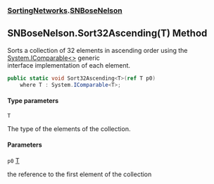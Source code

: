 ### [SortingNetworks](SortingNetworks.md 'SortingNetworks').[SNBoseNelson](SortingNetworks.SNBoseNelson.md 'SortingNetworks.SNBoseNelson')

## SNBoseNelson.Sort32Ascending<T>(T) Method

Sorts a collection of 32 elements in ascending order using the [System.IComparable&lt;&gt;](https://docs.microsoft.com/en-us/dotnet/api/System.IComparable-1 'System.IComparable`1') generic  
interface implementation of each element.

```csharp
public static void Sort32Ascending<T>(ref T p0)
    where T : System.IComparable<T>;
```
#### Type parameters

<a name='SortingNetworks.SNBoseNelson.Sort32Ascending_T_(T).T'></a>

`T`

The type of the elements of the collection.
#### Parameters

<a name='SortingNetworks.SNBoseNelson.Sort32Ascending_T_(T).p0'></a>

`p0` [T](SortingNetworks.SNBoseNelson.Sort32Ascending_T_(T).md#SortingNetworks.SNBoseNelson.Sort32Ascending_T_(T).T 'SortingNetworks.SNBoseNelson.Sort32Ascending<T>(T).T')

the reference to the first element of the collection